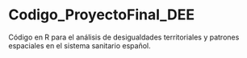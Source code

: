 # Codigo_ProyectoFinal_DEE
Código en R para el análisis de desigualdades territoriales y patrones espaciales en el sistema sanitario español.
